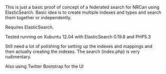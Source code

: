 This is just a basic proof of concept of a federated search for NRCan using ElasticSearch. Basic idea is to create multiple indexes and types and search them together or independently.

Requires ElasticSearch.

Tested running on Xubuntu 12.04 with ElasticSearch 0.19.8 and PHP5.3

Still need a lot of polishing for setting up the indexes and mappings and then actually creating the indexes. The search (index.php) is very rudimentary.

Also using Twitter Bootstrap for the UI
